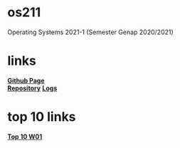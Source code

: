 # os211
Operating Systems 2021-1 (Semester Genap 2020/2021)

# links
[**Github Page**](https://csq307.github.io/os211/)\
[**Repository**](https://github.com/csq307/os211)
[**Logs**](https://github.com/csq307/os211/blob/master/TXT/mylog.txt)

# top 10 links
[**Top 10 W01**](https://github.com/csq307/os211/blob/master/w01.md)
